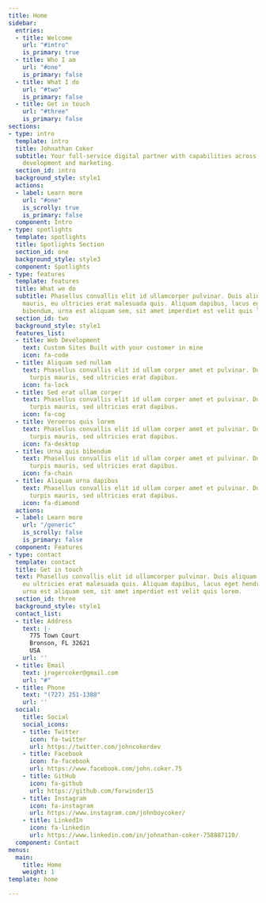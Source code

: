 ```yaml
---
title: Home
sidebar:
  entries:
  - title: Welcome
    url: "#intro"
    is_primary: true
  - title: Who I am
    url: "#one"
    is_primary: false
  - title: What I do
    url: "#two"
    is_primary: false
  - title: Get in touch
    url: "#three"
    is_primary: false
sections:
- type: intro
  template: intro
  title: Johnathan Coker
  subtitle: Your full-service digital partner with capabilities across web design,
    development and marketing.
  section_id: intro
  background_style: style1
  actions:
  - label: Learn more
    url: "#one"
    is_scrolly: true
    is_primary: false
  component: Intro
- type: spotlights
  template: spotlights
  title: Spotlights Section
  section_id: one
  background_style: style3
  component: Spotlights
- type: features
  template: features
  title: What we do
  subtitle: Phasellus convallis elit id ullamcorper pulvinar. Duis aliquam turpis
    mauris, eu ultricies erat malesuada quis. Aliquam dapibus, lacus eget hendrerit
    bibendum, urna est aliquam sem, sit amet imperdiet est velit quis lorem.
  section_id: two
  background_style: style1
  features_list:
  - title: Web Development
    text: Custom Sites Built with your customer in mine
    icon: fa-code
  - title: Aliquam sed nullam
    text: Phasellus convallis elit id ullam corper amet et pulvinar. Duis aliquam
      turpis mauris, sed ultricies erat dapibus.
    icon: fa-lock
  - title: Sed erat ullam corper
    text: Phasellus convallis elit id ullam corper amet et pulvinar. Duis aliquam
      turpis mauris, sed ultricies erat dapibus.
    icon: fa-cog
  - title: Veroeros quis lorem
    text: Phasellus convallis elit id ullam corper amet et pulvinar. Duis aliquam
      turpis mauris, sed ultricies erat dapibus.
    icon: fa-desktop
  - title: Urna quis bibendum
    text: Phasellus convallis elit id ullam corper amet et pulvinar. Duis aliquam
      turpis mauris, sed ultricies erat dapibus.
    icon: fa-chain
  - title: Aliquam urna dapibus
    text: Phasellus convallis elit id ullam corper amet et pulvinar. Duis aliquam
      turpis mauris, sed ultricies erat dapibus.
    icon: fa-diamond
  actions:
  - label: Learn more
    url: "/generic"
    is_scrolly: false
    is_primary: false
  component: Features
- type: contact
  template: contact
  title: Get in touch
  text: Phasellus convallis elit id ullamcorper pulvinar. Duis aliquam turpis mauris,
    eu ultricies erat malesuada quis. Aliquam dapibus, lacus eget hendrerit bibendum,
    urna est aliquam sem, sit amet imperdiet est velit quis lorem.
  section_id: three
  background_style: style1
  contact_list:
  - title: Address
    text: |-
      775 Town Court
      Bronson, FL 32621
      USA
    url: ''
  - title: Email
    text: jrogercoker@gmail.com
    url: "#"
  - title: Phone
    text: "(727) 251-1388"
    url: ''
  social:
    title: Social
    social_icons:
    - title: Twitter
      icon: fa-twitter
      url: https://twitter.com/johncokerdev
    - title: Facebook
      icon: fa-facebook
      url: https://www.facebook.com/john.coker.75
    - title: GitHub
      icon: fa-github
      url: https://github.com/forwinder15
    - title: Instagram
      icon: fa-instagram
      url: https://www.instagram.com/johnboycoker/
    - title: LinkedIn
      icon: fa-linkedin
      url: https://www.linkedin.com/in/johnathan-coker-758887110/
  component: Contact
menus:
  main:
    title: Home
    weight: 1
template: home

---
```

